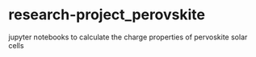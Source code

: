 # research-project_perovskite
jupyter notebooks to calculate the charge properties of pervoskite solar cells
